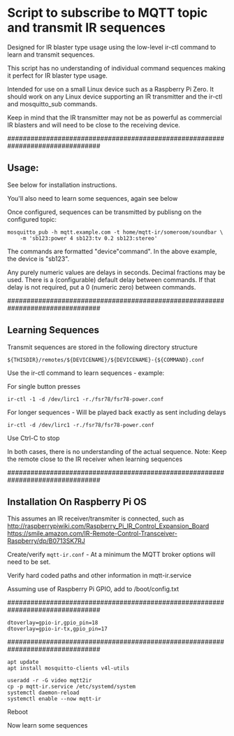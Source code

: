 # Script to subscribe to MQTT topic and transmit IR sequences

Designed for IR blaster type usage using the low-level ir-ctl command to learn
and transmit sequences.

This script has no understanding of individual command sequences making it
perfect for IR blaster type usage.

Intended for use on a small Linux device such as a Raspberry Pi Zero. It should
work on any Linux device supporting an IR transmitter and the ir-ctl and
mosquitto_sub commands.

Keep in mind that the IR transmitter may not be as powerful as commercial
IR blasters and will need to be close to the receiving device.

################################################################################

## Usage:

See below for installation instructions.

You'll also need to learn some sequences, again see below

Once configured, sequences can be transmitted by publisng on the configured
topic:
```
mosquitto_pub -h mqtt.example.com -t home/mqtt-ir/someroom/soundbar \
	-m 'sb123:power 4 sb123:tv 0.2 sb123:stereo'
```
The commands are formatted "device"command". In the above example, the device
is "sb123".

Any purely numeric values are delays in seconds. Decimal fractions may be used.
There is a (configurable) default delay between commands. If that delay is not
required, put a 0 (numeric zero) between commands.

################################################################################

## Learning Sequences

Transmit sequences are stored in the following directory structure

`${THISDIR}/remotes/${DEVICENAME}/${DEVICENAME}-{${COMMAND}.conf`

Use the ir-ctl command to learn sequences - example:

For single button presses
```
ir-ctl -1 -d /dev/lirc1 -r./fsr78/fsr78-power.conf
```

For longer sequences - Will be played back exactly as sent including delays
```
ir-ctl -d /dev/lirc1 -r./fsr78/fsr78-power.conf
```
Use Ctrl-C to stop

In both cases, there is no understanding of the actual sequence.
Note: Keep the remote close to the IR receiver when learning sequences

################################################################################

## Installation  On Raspberry Pi OS

This assumes an IR receiver/transmiter is connected, such as
http://raspberrypiwiki.com/Raspberry_Pi_IR_Control_Expansion_Board
https://smile.amazon.com/IR-Remote-Control-Transceiver-Raspberry/dp/B0713SK7RJ

Create/verify `mqtt-ir.conf` - At a minimum the MQTT broker options will need to
be set.

Verify hard coded paths and other information in mqtt-ir.service

Assuming use of Raspberry Pi GPIO, add to /boot/config.txt

################################################################################
```
dtoverlay=gpio-ir,gpio_pin=18
dtoverlay=gpio-ir-tx,gpio_pin=17
```
################################################################################
```
apt update
apt install mosquitto-clients v4l-utils

useradd -r -G video mqtt2ir
cp -p mqtt-ir.service /etc/systemd/system
systemctl daemon-reload
systemctl enable --now mqtt-ir
```
Reboot

Now learn some sequences
